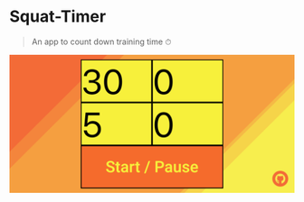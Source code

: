 # Squat-Timer
> An app to count down training time ⏱

![alt text](img/squad-timer.png "screenshot")
